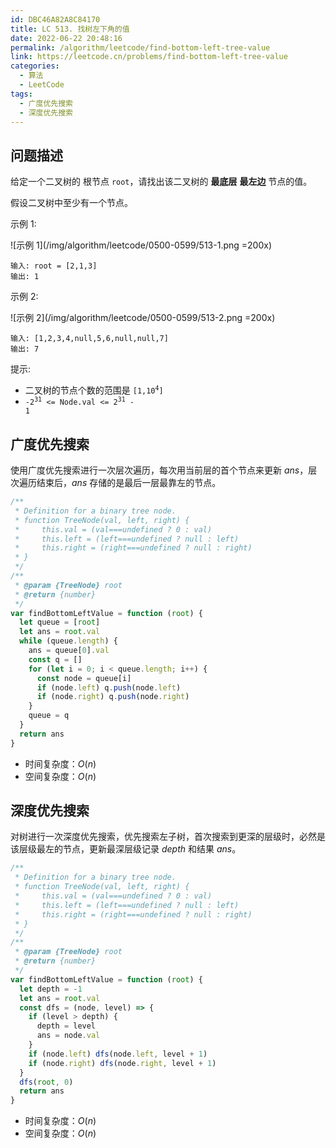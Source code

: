 ```yaml
---
id: DBC46A82A8C84170
title: LC 513. 找树左下角的值
date: 2022-06-22 20:48:16
permalink: /algorithm/leetcode/find-bottom-left-tree-value
link: https://leetcode.cn/problems/find-bottom-left-tree-value
categories:
  - 算法
  - LeetCode
tags:
  - 广度优先搜索
  - 深度优先搜索
---
```


<Level :type='2'/>

## 问题描述

给定一个二叉树的 根节点 `root`，请找出该二叉树的 **最底层** **最左边** 节点的值。

假设二叉树中至少有一个节点。

示例 1:

![示例 1](/img/algorithm/leetcode/0500-0599/513-1.png =200x)

```text
输入: root = [2,1,3]
输出: 1
```

示例 2:

![示例 2](/img/algorithm/leetcode/0500-0599/513-2.png =200x)

```text
输入: [1,2,3,4,null,5,6,null,null,7]
输出: 7
```

提示:

- 二叉树的节点个数的范围是 <code>[1,10<sup>4</sup>]</code>
- <code>-2<sup>31</sup> <= Node.val <= 2<sup>31</sup> - 1</code>

## 广度优先搜索

使用广度优先搜索进行一次层次遍历，每次用当前层的首个节点来更新 $ans$，层次遍历结束后，$ans$ 存储的是最后一层最靠左的节点。

```javascript
/**
 * Definition for a binary tree node.
 * function TreeNode(val, left, right) {
 *     this.val = (val===undefined ? 0 : val)
 *     this.left = (left===undefined ? null : left)
 *     this.right = (right===undefined ? null : right)
 * }
 */
/**
 * @param {TreeNode} root
 * @return {number}
 */
var findBottomLeftValue = function (root) {
  let queue = [root]
  let ans = root.val
  while (queue.length) {
    ans = queue[0].val
    const q = []
    for (let i = 0; i < queue.length; i++) {
      const node = queue[i]
      if (node.left) q.push(node.left)
      if (node.right) q.push(node.right)
    }
    queue = q
  }
  return ans
}
```

- 时间复杂度：$O(n)$
- 空间复杂度：$O(n)$

## 深度优先搜索

对树进行一次深度优先搜索，优先搜索左子树，首次搜索到更深的层级时，必然是该层级最左的节点，更新最深层级记录 $depth$ 和结果 $ans$。

```javascript
/**
 * Definition for a binary tree node.
 * function TreeNode(val, left, right) {
 *     this.val = (val===undefined ? 0 : val)
 *     this.left = (left===undefined ? null : left)
 *     this.right = (right===undefined ? null : right)
 * }
 */
/**
 * @param {TreeNode} root
 * @return {number}
 */
var findBottomLeftValue = function (root) {
  let depth = -1
  let ans = root.val
  const dfs = (node, level) => {
    if (level > depth) {
      depth = level
      ans = node.val
    }
    if (node.left) dfs(node.left, level + 1)
    if (node.right) dfs(node.right, level + 1)
  }
  dfs(root, 0)
  return ans
}
```

- 时间复杂度：$O(n)$
- 空间复杂度：$O(n)$

